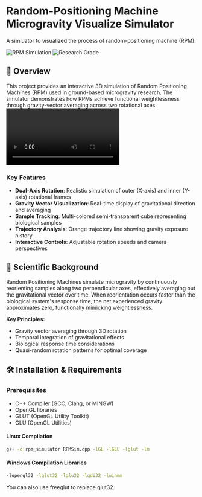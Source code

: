 # Random-Positioning Machine Microgravity Visualize Simulator

A simluator to visualized the process of random-positioning machine (RPM).

![RPM Simulation](https://img.shields.io/badge/Simulation-OpenGL%2FGLUT-blue)
![Research Grade](https://img.shields.io/badge/Research-Academic%20Grade-green)

## 📖 Overview

This project provides an interactive 3D simulation of Random Positioning Machines (RPM) used in ground-based microgravity research.  The simulator demonstrates how RPMs achieve functional weightlessness through gravity-vector averaging across two rotational axes.
![Sample Video](simulation.mp4)

### Key Features
- **Dual-Axis Rotation**: Realistic simulation of outer (X-axis) and inner (Y-axis) rotational frames
- **Gravity Vector Visualization**: Real-time display of gravitational direction and averaging
- **Sample Tracking**: Multi-colored semi-transparent cube representing biological samples
- **Trajectory Analysis**: Orange trajectory line showing gravity exposure history
- **Interactive Controls**: Adjustable rotation speeds and camera perspectives

## 🎯 Scientific Background

Random Positioning Machines simulate microgravity by continuously reorienting samples along two perpendicular axes, effectively averaging out the gravitational vector over time. When reorientation occurs faster than the biological system's response time, the net experienced gravity approximates zero, functionally mimicking weightlessness.

**Key Principles:**
- Gravity vector averaging through 3D rotation
- Temporal integration of gravitational effects
- Biological response time considerations
- Quasi-random rotation patterns for optimal coverage

## 🛠️ Installation & Requirements

### Prerequisites
- C++ Compiler (GCC, Clang, or MINGW)
- OpenGL libraries
- GLUT (OpenGL Utility Toolkit)
- GLU (OpenGL Utilities)

#### Linux Compilation
```bash
g++ -o rpm_simulator RPMSim.cpp -lGL -lGLU -lglut -lm
```
#### Windows Compilation Libraries
```bash
-lopengl32 -lglut32 -lglu32 -lgdi32 -lwinmm
```
You can also use freeglut to replace glut32.
